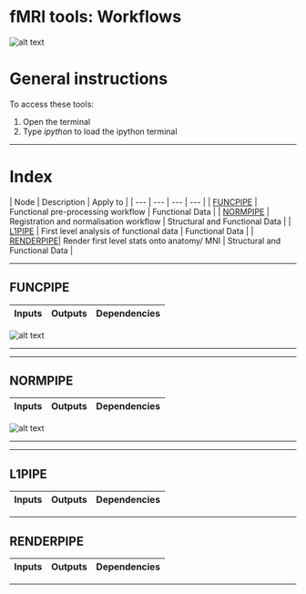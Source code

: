 # fMRI tools: Workflows

![alt text](https://www.python.org/static/favicon.ico "Title")
# General instructions
To access these tools:
1. Open the terminal
2. Type *ipython* to load the ipython terminal
***

# Index
| Node | Description | Apply to |
| --- | --- | --- | --- |
| [FUNCPIPE](#funcpipe) | Functional pre-processing workflow | Functional Data |
| [NORMPIPE](#normpipe) | Registration and normalisation workflow | Structural and Functional Data |
| [L1PIPE](#l1pipe) | First level analysis of functional data | Functional Data |
| [RENDERPIPE](#renderpipe)| Render first level stats onto anatomy/ MNI | Structural and Functional Data |

***
<a id='funcpipe'></a>
## FUNCPIPE
| Inputs | Outputs | Dependencies |
| --- | --- | --- |

![alt text](https://i.imgbox.com/6a0B0J8y.png "Title")

***

***
<a id='normpipe'></a>
## NORMPIPE
| Inputs | Outputs | Dependencies |
| --- | --- | --- |

![alt text](https://i.imgbox.com/VqzPwUow.png "Title")

***

***
<a id='l1pipe'></a>
## L1PIPE
| Inputs | Outputs | Dependencies |
| --- | --- | --- |
***

<a id='renderpipe'></a>
## RENDERPIPE
| Inputs | Outputs | Dependencies |
| --- | --- | --- |
***

